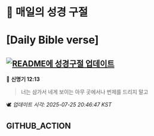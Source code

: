 # 🙏 매일의 성경 구절
# [Daily Bible verse]
## [![README에 성경구절 업데이트](https://github.com/DONGSUKA/first_test/actions/workflows/update-readme-bible.yml/badge.svg)](https://github.com/DONGSUKA/first_test/actions/workflows/update-readme-bible.yml)
<!-- START_BIBLE_VERSE -->
📖 **신명기 12:13**
> 너는 삼가서 네게 보이는 아무 곳에서나 번제를 드리지 말고

🕊️ _업데이트 시각: 2025-07-25 20:46:47 KST_
  <!-- END_BIBLE_VERSE -->
## GITHUB_ACTION
